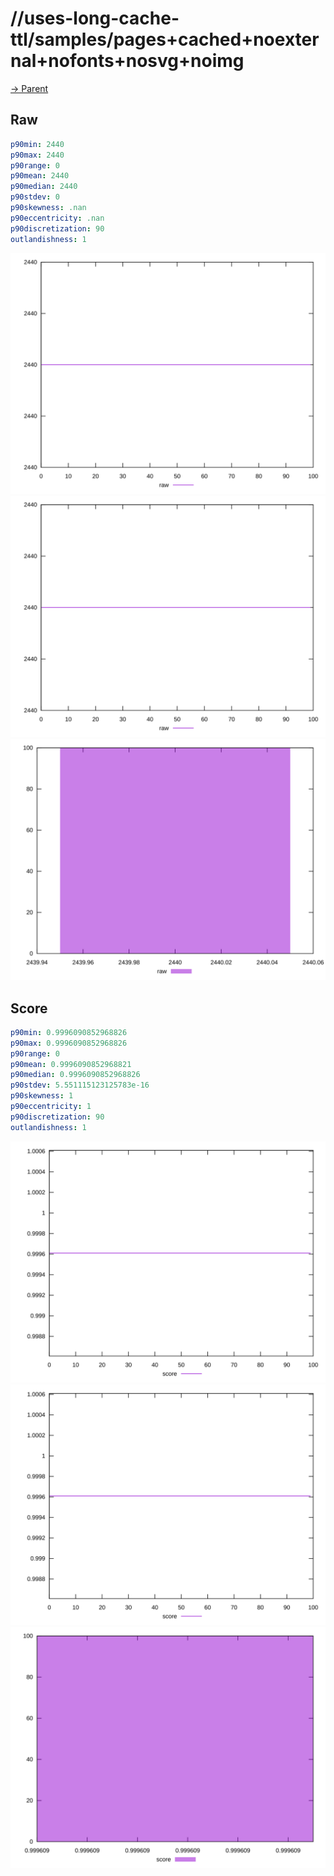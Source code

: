 
# //uses-long-cache-ttl/samples/pages+cached+noexternal+nofonts+nosvg+noimg

[→ Parent](../..)


## Raw


```yaml
p90min: 2440
p90max: 2440
p90range: 0
p90mean: 2440
p90median: 2440
p90stdev: 0
p90skewness: .nan
p90eccentricity: .nan
p90discretization: 90
outlandishness: 1

```

![PLOT: raw-values](./raw/values.svg)![PLOT: raw-sorted](./raw/sorted.svg)![PLOT: raw-histogram](./raw/histogram.svg)
## Score


```yaml
p90min: 0.9996090852968826
p90max: 0.9996090852968826
p90range: 0
p90mean: 0.9996090852968821
p90median: 0.9996090852968826
p90stdev: 5.551115123125783e-16
p90skewness: 1
p90eccentricity: 1
p90discretization: 90
outlandishness: 1

```

![PLOT: score-values](./score/values.svg)![PLOT: score-sorted](./score/sorted.svg)![PLOT: score-histogram](./score/histogram.svg)